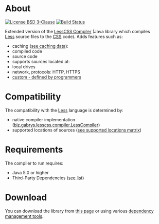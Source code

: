 # About
[![License BSD 3-Clause](https://img.shields.io/badge/license-BSD%203--Clause-blue.svg)](http://lesscss-extended-compiler.projects.gabrys.biz/license.txt)
[![Build Status](https://travis-ci.org/gabrysbiz/lesscss-extended-compiler.svg?branch=develop)](https://travis-ci.org/gabrysbiz/lesscss-extended-compiler)

Extended version of the [LessCSS Compiler](http://lesscss-compiler.projects.gabrys.biz/)
(Java library which compiles [Less](http://lesscss.org/) source files to the [CSS](http://www.w3.org/Style/CSS/) code).
Adds features such as:
* caching ([see caching data](http://lesscss-extended-compiler.projects.gabrys.biz/LATEST/caching-data.html)):
 * compiled code
 * source code
* supports sources located at:
 * local drives
 * network, protocols: HTTP, HTTPS
 * [custom - defined by programmers](http://lesscss-extended-compiler.projects.gabrys.biz/LATEST/locations.html#custom)
 
# Compatibility
The compatibility with the [Less](http://lesscss.org/) language is determined by:
* native compiler implementation ([biz.gabrys.lesscss.compiler.LessCompiler](http://lesscss-compiler.projects.gabrys.biz/1.0/apidocs/index.html?biz/gabrys/lesscss/compiler/LessCompiler.html))
* supported locations of sources ([see supported locations matrix](http://lesscss-extended-compiler.projects.gabrys.biz/LATEST/locations.html#matrix))

# Requirements
The compiler to run requires:
* Java 5.0 or higher
* Third-Party Dependencies ([see list](http://lesscss-extended-compiler.projects.gabrys.biz/LATEST/dependencies.html))

# Download
You can download the library from [this page](http://lesscss-extended-compiler.projects.gabrys.biz/LATEST/download.html)
or using various [dependency management tools](http://lesscss-extended-compiler.projects.gabrys.biz/LATEST/dependency-info.html).
